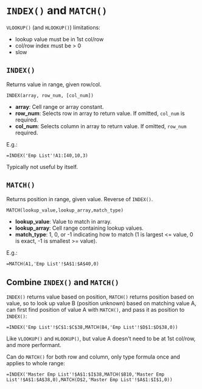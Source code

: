 # `INDEX()` and `MATCH()`

`VLOOKUP()` (and `HLOOKUP()`) limitations:

* lookup value must be in 1st col/row
* col/row index must be > 0
* slow

## `INDEX()`

Returns value in range, given row/col.

```excel
INDEX(array, row_num, [col_num])
```

* **array**: Cell range or array constant.
* **row_num**: Selects row in array to return value. If omitted, `col_num` is required.
* **col_num**: Selects column in array to return value. If omitted, `row_num` required.

E.g.:

```excel
=INDEX('Emp List'!A1:I40,10,3)
```

Typically not useful by itself.

## `MATCH()`

Returns position in range, given value. Reverse of `INDEX()`.

```excel
MATCH(lookup_value,lookup_array,match_type)
```

* **lookup_value**: Value to match in array.
* **lookup_array**: Cell range containing lookup values.
* **match_type**: 1, 0, or -1 indicating how to match (1 is largest <= value, 0 is exact, -1 is smallest >= value).

E.g.:

```excel
=MATCH(A1,'Emp List'!$A$1:$A$40,0)
```

## Combine `INDEX()` and `MATCH()`

`INDEX()` returns value based on position, `MATCH()` returns position based on value, so to look up value B (position unknown) based on matching value A, can first find position of value A with `MATCH()`, and pass it as position to `INDEX()`:

```excel
=INDEX('Emp List'!$C$1:$C$38,MATCH(B4,'Emp List'!$D$1:$D$38,0))
```

Like `VLOOKUP()` and `HLOOKUP()`, but value A doesn't need to be at 1st col/row, and more performant.

Can do `MATCH()` for both row and column, only type formula once and applies to whole range:

```excel
=INDEX('Master Emp List'!$A$1:$I$38,MATCH($B10,'Master Emp List'!$A$1:$A$38,0),MATCH(D$2,'Master Emp List'!$A$1:$I$1,0))
```
